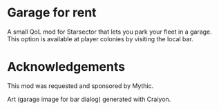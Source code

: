 # Garage for rent

A small QoL mod for Starsector that lets you park your fleet in a garage. This option is available at player colonies 
by visiting the local bar.

# Acknowledgements

This mod was requested and sponsored by Mythic.

Art (garage image for bar dialog) generated with Craiyon.
